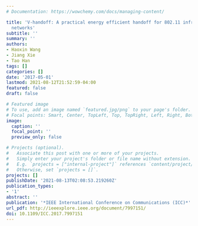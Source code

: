 ```yaml
---
# Documentation: https://wowchemy.com/docs/managing-content/

title: 'V-handoff: A practical energy efficient handoff for 802.11 infrastructure
  networks'
subtitle: ''
summary: ''
authors:
- Haoxin Wang
- Jiang Xie
- Tao Han
tags: []
categories: []
date: '2017-05-01'
lastmod: 2021-08-12T21:52:59-04:00
featured: false
draft: false

# Featured image
# To use, add an image named `featured.jpg/png` to your page's folder.
# Focal points: Smart, Center, TopLeft, Top, TopRight, Left, Right, BottomLeft, Bottom, BottomRight.
image:
  caption: ''
  focal_point: ''
  preview_only: false

# Projects (optional).
#   Associate this post with one or more of your projects.
#   Simply enter your project's folder or file name without extension.
#   E.g. `projects = ["internal-project"]` references `content/project/deep-learning/index.md`.
#   Otherwise, set `projects = []`.
projects: []
publishDate: '2021-08-13T02:08:53.219260Z'
publication_types:
- '1'
abstract: ''
publication: '*IEEE International Conference on Communications (ICC)*'
url_pdf: http://ieeexplore.ieee.org/document/7997151/
doi: 10.1109/ICC.2017.7997151
---
```

